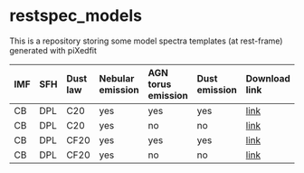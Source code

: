 # restspec_models
This is a repository storing some model spectra templates (at rest-frame) generated with piXedfit 

| IMF | SFH | Dust law | Nebular emission | AGN torus emission | Dust emission | Download link |
|:----|:----|:---------|:-----------------|:-------------------|:--------------|:--------------|
| CB | DPL | C20 | yes | yes | yes | [link](https://drive.google.com/uc?export=download&id=1WTffhzPJT_MRtS0vt1CqFLDv6XxlerJe)|
| CB | DPL | C20 | yes | no | no | [link](https://drive.google.com/uc?export=download&id=1KKXY7xmJERYGIZKBend7CLm_Xd6kNa2o)|
| CB | DPL | CF20 | yes | yes | yes | [link](https://drive.google.com/uc?export=download&id=13_7S0o_1-Me4bS5V0qGwiPVWhwWrmTWY)|
| CB | DPL | CF20 | yes | no | no | [link](https://drive.google.com/uc?export=download&id=DRIVE_FILE_ID)|


